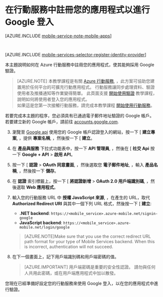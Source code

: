 <properties
    pageTitle="註冊 Google 驗證 | Microsoft Azure"
    description="了解如何在 Azure 行動服務中註冊您的應用程式以使用 Google 進行驗證。"
    services="mobile-services"
    documentationCenter="android"
    authors="ggailey777"
    manager="dwrede"
    editor=""/>


<tags 
    ms.service="mobile-services" 
    ms.workload="mobile" 
    ms.tgt_pltfrm="mobile-android" 
    ms.devlang="multiple" 
    ms.topic="article" 
    ms.date="11/30/2015" 
    ms.author="glenga"/>

# 在行動服務中註冊您的應用程式以進行 Google 登入

[AZURE.INCLUDE [mobile-service-note-mobile-apps](../../includes/mobile-services-note-mobile-apps.md)]

&nbsp;


[AZURE.INCLUDE [mobile-services-selector-register-identity-provider](../../includes/mobile-services-selector-register-identity-provider.md)]

本主題說明如何在 Azure 行動服務中註冊您的應用程式，使其能夠採用 Google 驗證。

>[AZURE.NOTE] 本教學課程是有關 [Azure 行動服務](http://azure.microsoft.com/services/mobile-services/), ，此方案可協助您建置用於任何平台的可擴充行動應用程式。 行動服務讓同步處理資料、驗證使用者及推播通知等作業變得簡單。 此頁面支援 [開始使用驗證](mobile-services-ios-get-started-users.md) 教學課程，說明如何將使用者登入您的應用程式。
<br/>如果這是您第一次接觸行動服務，請完成本教學課程 [開始使用行動服務](mobile-services-ios-get-started.md)。

若要完成本主題的程序，您必須具有已通過電子郵件地址驗證的 Google 帳戶。 若要建立新的 Google 帳戶，請前往 <a href="http://go.microsoft.com/fwlink/p/?LinkId=268302" target="_blank">accounts.google.com</a>.

3. 瀏覽至 [Google api](http://go.microsoft.com/fwlink/p/?LinkId=268303) 使用您的 Google 帳戶認證登入的網站，按一下 [ **建立專案**, ，提供 **專案名稱**, ，然後按一下 [ **建立**。

4. 在 **產品與服務** 下拉式功能表中，按一下 **API 管理員**, ，然後在 [ **社交 Api** 按一下 **Google + API** > **啟用 API**。

5. 按一下 [ **認證** > **OAuth 同意畫面**, ，然後選取您 **電子郵件地址**,  ，輸入 **產品名稱**, ，然後按一下 **儲存**。

6. 在 **認證** 索引標籤上，按一下 [ **將認證新增** > **OAuth 2.0 用戶端識別碼**, ，然後選取 **Web 應用程式**。


7. 輸入您的行動服務 URL 中 **授權 JavaScript 來源**, ，在產生的 URL，取代 **Authorized Redirect URI** 與其中一個下列 URL 格式，然後按一下 [ **建立**:
 

    + **.NET backend**: `https://<mobile_service>.azure-mobile.net/signin-google`
    + **JavaScript backend**: `https://<mobile_service>.azure-mobile.net/login/google`

     >[AZURE.NOTE]Make sure that you use the correct redirect URL path format for your type of Mobile Services backend. When this is incorrect, authentication will not succeed.

8. 在下一個畫面上，記下用戶端識別碼和用戶端密碼的值。

    > [AZURE.IMPORTANT] 用戶端密碼是重要的安全性認證。 請勿與任何人共用此密碼，或在用戶端應用程式中加以散發。

您現在已經準備好設定您的行動服務來使用 Google 登入，以在您的應用程式中進行驗證。

<!-- Anchors. -->

<!-- Images. -->

<!-- URLs. -->

[Google apis]: http://go.microsoft.com/fwlink/p/?LinkId=268303
[Get started with authentication]: /develop/mobile/tutorials/get-started-with-users-dotnet/

